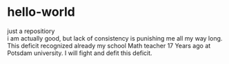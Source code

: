 # hello-world
just a repositiory    
i am actually good, but lack of consistency is punishing me all my way long. This deficit recognized already 
my school Math teacher 17 Years ago at Potsdam university. I will fight and defit this deficit.
